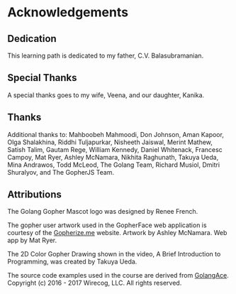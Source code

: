# Acknowledgements

## Dedication

This learning path is dedicated to my father, C.V. Balasubramanian.

## Special Thanks

A special thanks goes to my wife, Veena, and our daughter, Kanika.

## Thanks

Additional thanks to: Mahboobeh Mahmoodi, Don Johnson, Aman Kapoor,
Olga Shalakhina, Riddhi Tuljapurkar, Nisheeth Jaiswal, Merint Mathew,
Satish Talim, Gautam Rege, William Kennedy, Daniel Whitenack, Francesc 
Campoy, Mat Ryer, Ashley McNamara, Nikhita Raghunath, Takuya Ueda, Mina 
Andrawos, Todd McLeod, The Golang Team, Richard Musiol, Dmitri Shuralyov,
and The GopherJS Team. 

## Attributions

The Golang Gopher Mascot logo was designed by Renee French.

The gopher user artwork used in the GopherFace web application is courtesy of the [Gopherize.me](http://gopherize.me) website. Artwork by Ashley McNamara. Web app by Mat Ryer.

The 2D Color Gopher Drawing shown in the video, A Brief Introduction to Programming,
was created by Takuya Ueda. 

The source code examples used in the course are derived from [GolangAce](http://golangace.com).
Copyright (c) 2016 - 2017 Wirecog, LLC. All rights reserved.

